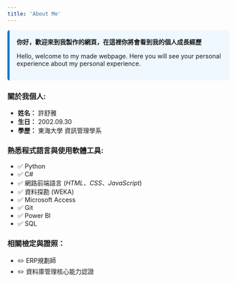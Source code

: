 ```yaml
---
title: 'About Me'
---
```


<div style="border-left: 5px solid #007acc; padding: 1rem; background-color: #f0f8ff; border-radius: 5px;">
    <strong>你好，歡迎來到我製作的網頁，在這裡你將會看到我的個人成長經歷</strong>
    <p>Hello, welcome to my made webpage. Here you will see your personal experience about my personal experience.</p>
</div>

### **關於我個人:**
- **姓名：** 許舒雅  
- **生日：** 2002.09.30  
- **學歷：** 東海大學 資訊管理學系  

### **熟悉程式語言與使用軟體工具:**
- ✅ Python
- ✅ C#
- ✅ 網路前端語言 (*HTML、CSS、JavaScript*)
- ✅ 資料探勘 (WEKA)
- ✅ Microsoft Access
- ✅ Git
- ✅ Power BI
- ✅ SQL

### **相關檢定與證照：**
- ✏️ ERP規劃師
- ✏️ 資料庫管理核心能力認證

